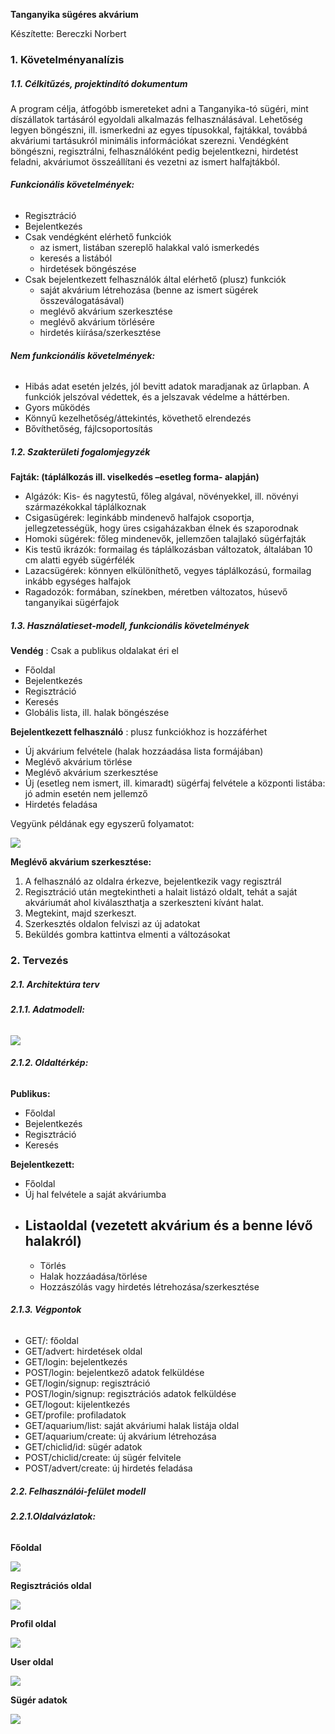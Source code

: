 **Tanganyika sügéres akvárium**

Készítette: Bereczki Norbert

### **1. Követelményanalízis**

##### **1.1. Célkitűzés, projektindító dokumentum**

A program célja, átfogóbb ismereteket adni a Tanganyika-tó sügéri, mint díszállatok tartásáról egyoldali alkalmazás felhasználásával.  Lehetőség legyen böngészni, ill. ismerkedni az egyes típusokkal, fajtákkal, továbbá akváriumi tartásukról minimális információkat szerezni. Vendégként böngészni, regisztrálni, felhasználóként pedig bejelentkezni, hirdetést feladni, akváriumot összeállítani és vezetni az ismert halfajtákból.

###### **Funkcionális követelmények:**

- Regisztráció
- Bejelentkezés
- Csak vendégként elérhető funkciók
  - az ismert, listában szereplő halakkal való ismerkedés
  - keresés a listából
  - hirdetések böngészése
- Csak bejelentkezett felhasználók által elérhető (plusz) funkciók
  - saját akvárium létrehozása (benne az ismert sügérek összeválogatásával)
  - meglévő akvárium szerkesztése
  - meglévő akvárium törlésére
  - hirdetés kiírása/szerkesztése

###### **Nem funkcionális követelmények:**

- Hibás adat esetén jelzés, jól bevitt adatok maradjanak az űrlapban. A funkciók jelszóval védettek, és a jelszavak védelme a háttérben.
- Gyors működés
- Könnyű kezelhetőség/áttekintés, követhető elrendezés
- Bővíthetőség, fájlcsoportosítás

##### **1.2. Szakterületi fogalomjegyzék**

**Fajták: (táplálkozás ill. viselkedés –esetleg forma- alapján)**

- Algázók: Kis- és nagytestű, főleg algával, növényekkel, ill. növényi származékokkal táplálkoznak
- Csigasügérek: leginkább mindenevő halfajok csoportja, jellegzetességük, hogy üres csigaházakban élnek és szaporodnak
- Homoki sügérek: főleg mindenevők, jellemzően talajlakó sügérfajták
- Kis testű ikrázók: formailag és táplálkozásban változatok, általában 10 cm alatti egyéb sügérfélék
- Lazacsügérek: könnyen elkülöníthető, vegyes táplálkozású, formailag inkább egységes halfajok
- Ragadozók: formában, színekben, méretben változatos, húsevő tanganyikai sügérfajok

##### **1.3. Használatieset-modell, funkcionális követelmények**

**Vendég**  : Csak a publikus oldalakat éri el

- Főoldal
- Bejelentkezés
- Regisztráció
- Keresés
- Globális lista, ill. halak böngészése

**Bejelentkezett felhasználó**  : plusz funkciókhoz is hozzáférhet

- Új akvárium felvétele (halak hozzáadása lista formájában)
- Meglévő akvárium törlése
- Meglévő akvárium szerkesztése
- Új (esetleg nem ismert, ill. kimaradt) sügérfaj felvétele a központi listába: jó admin esetén nem jellemző
- Hirdetés feladása

Vegyünk példának egy egyszerű folyamatot:

![](docs/images/folyamatabra.jpg)

**Meglévő akvárium szerkesztése:**

1. A felhasználó az oldalra érkezve, bejelentkezik vagy regisztrál
2. Regisztráció után megtekintheti a halait listázó oldalt, tehát a saját akváriumát ahol kiválaszthatja a szerkeszteni kívánt halat.
3. Megtekint, majd szerkeszt.
4. Szerkesztés oldalon felviszi az új adatokat
5. Beküldés gombra kattintva elmenti a változásokat

### **2. Tervezés**

##### **2.1. Architektúra terv**

###### **2.1.1. Adatmodell:**

![](docs/images/dbmodel.png.jpg)

###### **2.1.2. Oldaltérkép:**

**Publikus:**

- Főoldal
- Bejelentkezés
- Regisztráció
- Keresés

**Bejelentkezett:**

- Főoldal
- Új hal felvétele a saját akváriumba
- Listaoldal (vezetett akvárium és a benne lévő halakról)
  -
    - Törlés
    - Halak hozzáadása/törlése
    - Hozzászólás vagy hirdetés létrehozása/szerkesztése

###### **2.1.3. Végpontok**

- GET/: főoldal
- GET/advert: hirdetések oldal
- GET/login: bejelentkezés
- POST/login: bejelentkező adatok felküldése
- GET/login/signup: regisztráció
- POST/login/signup: regisztrációs adatok felküldése
- GET/logout: kijelentkezés
- GET/profile: profiladatok
- GET/aquarium/list: saját akváriumi halak listája oldal
- GET/aquarium/create: új akvárium létrehozása
- GET/chiclid/id: sügér adatok
- POST/chiclid/create: új sügér felvitele
- POST/advert/create: új hirdetés feladása

##### **2.2. Felhasználói-felület modell**

###### **2.2.1.Oldalvázlatok:**

**Főoldal**

![](docs/images/Home_page.jpg)

**Regisztrációs oldal**

![](docs/images/Registration_page.jpg)

**Profil oldal**

![](docs/images/Profile_page.jpg)

**User oldal**

![](docs/images/User_page.jpg)

**Sügér adatok**

![](docs/images/Chiclid_page.jpg)
